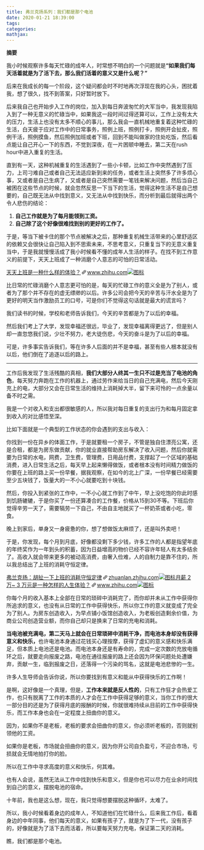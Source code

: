 ```yaml
---
title: 弗兰克扬系列：我们都是那个电池
date: 2020-01-21 18:39:00
tags:
categories:
mathjax:
---
```

**摘要**
<!--more-->
<div class="Post-RichTextContainer"><div class="RichText ztext Post-RichText"><p>我小时候观察许多每天忙碌的成年人，时常想不明白的一个问题就是<b>“如果我们每天活着就是为了活下去，那么我们活着的意义又是什么呢？”</b></p><p>后来在我成长的每一个阶段，这个疑问都会时不时地再次浮现在我的心头，困扰着我，想了很久，找不到答案，只好暂时放下。</p><p>后来我自己也开始步入工作的岗位，加入到每日奔波匆忙的大军当中，我发现我陷入到了一种无意义的忙碌当中，如果我这一段时间过得还算可以，工作上没有太大的压力，生活上也没有太多不顺心的事儿，那么我会一直机械地重复着这种忙碌的生活，白天疲于应对工作中的日常事务，照例上班，照例打卡，照例开会扯皮，照例干活，照例摸鱼，然后照例加班或者下班，回到不能叫做家的住处吃饭，然后看点能让自己开心一下的东西，不觉到深夜，在一片困顿中睡去，第二天在rush hour中进入重复的生活。</p><p>直到有一天，这种机械重复的生活遇到了一些小卡顿，比如工作中突然遇到了压力，上司刁难自己或者自己无法适应新到来的任务，或者生活上突然多了许多烦心事，又或者是自己生病了，又或者是自己突然需要一笔钱来解决问题，然后当自己被困在这些节点的时候，就会忽然反思一下当下的生活，觉得这种生活不是自己想要的，自己既无法从中找到意义，又无法从中找到快乐，而分析到最后就得出两个令人悲伤的结论：</p><ol><li><b>自己工作就是为了每月能领到工资。</b></li><li><b>自己除了这个好像很难找到别的更好的工作了。</b></li></ol><p>于是，等当下被卡住的那个节点被解决之后，那种重复机械生活带来的心里舒适区的依赖又会很快让自己陷入到不思索未来，不思考意义，只重复当下的无意义重复当中，于是我就慢慢活成了我小时候看不懂的成年人生活的样子。在找不到工作意义的前提下，天天上班成了一种消磨个人意志的可怕的日常活动。</p><a target="_blank" href="https://www.zhihu.com/question/283403358/answer/431773387" data-draft-node="block" data-draft-type="link-card" data-image="https://zhstatic.zhihu.com/assets/zhihu/editor/zhihu-card-default.svg" class="LinkCard LinkCard--hasImage"><span class="LinkCard-backdrop" style="background-image:url(https://zhstatic.zhihu.com/assets/zhihu/editor/zhihu-card-default.svg)"></span><span class="LinkCard-content"><span class="LinkCard-text"><span class="LinkCard-title" data-text="true">天天上班是一种什么样的体验？</span><span class="LinkCard-meta"><span style="display:inline-flex;align-items:center">​<svg class="Zi Zi--InsertLink" fill="currentColor" viewBox="0 0 24 24" width="17" height="17"><path d="M6.77 17.23c-.905-.904-.94-2.333-.08-3.193l3.059-3.06-1.192-1.19-3.059 3.058c-1.489 1.489-1.427 3.954.138 5.519s4.03 1.627 5.519.138l3.059-3.059-1.192-1.192-3.059 3.06c-.86.86-2.289.824-3.193-.08zm3.016-8.673l1.192 1.192 3.059-3.06c.86-.86 2.289-.824 3.193.08.905.905.94 2.334.08 3.194l-3.059 3.06 1.192 1.19 3.059-3.058c1.489-1.489 1.427-3.954-.138-5.519s-4.03-1.627-5.519-.138L9.786 8.557zm-1.023 6.68c.33.33.863.343 1.177.029l5.34-5.34c.314-.314.3-.846-.03-1.176-.33-.33-.862-.344-1.176-.03l-5.34 5.34c-.314.314-.3.846.03 1.177z" fill-rule="evenodd"></path></svg></span>www.zhihu.com</span></span><span class="LinkCard-imageCell"><img class="LinkCard-image LinkCard-image--square" alt="图标" src="https://zhstatic.zhihu.com/assets/zhihu/editor/zhihu-card-default.svg"></span></span></a><p>比日常的忙碌消磨个人意志更可怕的是，每天的忙碌工作的意义全是为了别人，或者为了那个并不存在的虚无缥缈的以后。许多公司会把今天的辛苦与汗水全是为了更好的明天当作激励员工的口号，可是你们不觉得这句话就是最大的谎言吗？</p><p>我们读书的时候，学校和老师告诉我们，今天的辛苦都是为了以后的幸福。</p><p>然后我们考上了大学，发现幸福还很远，毕业了，发现幸福离得更远了，但是别人却一直忽悠我们说，少壮不努力，老大徒伤悲，今天的奋斗是为了以后的幸福。</p><p>可是，许多事实告诉我们，等在许多人后面的并不是幸福，甚至有些人根本就没有以后，他们倒在了追逐以后的路上。</p><hr><p>工作后我发现了生活残酷的真相，<b>我们大部分人终其一生只不过是充当了电池的角色</b>，每天努力奔跑在工作的机器上，通过劳作来给当日的自己充满电，然后今天刚充上的电，大部分又会在日常生活的维持上消耗掉大半，留下来可怜的一点余量以备不时之需。</p><p>我是一个对收入和支出都很敏感的人，所以我对每日重复的支出行为和每月固定拿到收入的对比感悟至深。</p><p>比如下面就是一个典型的工作状态的你会遇到的支出与收入：</p><p>你找到一份在异乡的体面工作，于是就要租一个房子，不管是独自住漂亮公寓，还是合租，都是为房东做贡献，你的就业直接帮助房东解决了收入问题，然后你就需要为日常的水电，网费，卫生费，管理费，日用品付费，支撑起了一个区域的基础消费，进入日常生活之后，每天早上起来懒得做饭，或者根本没有时间精力做饭的你要在上班的路上买一份早餐，据我观察，在如今的北上广深，一份早餐已经需要至少五块钱了，饭量大的一不小心就要吃到十块钱。</p><p>然后，你投入到紧张的工作中，一不小心就工作到了中午，早上没吃饱的你此时感到饥肠辘辘，于是你买了一份还算凑合的工作餐，价格从15到30不等。下班后你觉得辛劳一天了，需要犒劳一下自己，不由自主地就买了一杯奶茶或者小吃，零食。</p><p>晚上到家后，单身又一身疲惫的你，想了想做饭太麻烦了，还是叫外卖吧！</p><p>于是，你发现，每个月到月底，好像都没剩下多少钱，许多工作的人都是指望年底的年终奖作为一年到头的积蓄，因为日益增高的物价已经不容许年轻人有太多结余了。高收入就会带来更多的被动高消费，由奢入俭难，人的自制力是靠不住的，所以我总结出了上班的消耗守恒定律。</p><a target="_blank" href="https://zhuanlan.zhihu.com/p/51917765" data-draft-node="block" data-draft-type="link-card" data-image="https://pic2.zhimg.com/v2-e8f311062623f00472e3e5f951e14105_180x120.jpg" data-image-width="532" data-image-height="332" class="LinkCard LinkCard--hasImage"><span class="LinkCard-backdrop" style="background-image:url(https://pic2.zhimg.com/v2-e8f311062623f00472e3e5f951e14105_180x120.jpg)"></span><span class="LinkCard-content"><span class="LinkCard-text"><span class="LinkCard-title" data-text="true">弗兰克扬：胡扯一下上班的消耗守恒定律</span><span class="LinkCard-meta"><span style="display:inline-flex;align-items:center">​<svg class="Zi Zi--InsertLink" fill="currentColor" viewBox="0 0 24 24" width="17" height="17"><path d="M6.77 17.23c-.905-.904-.94-2.333-.08-3.193l3.059-3.06-1.192-1.19-3.059 3.058c-1.489 1.489-1.427 3.954.138 5.519s4.03 1.627 5.519.138l3.059-3.059-1.192-1.192-3.059 3.06c-.86.86-2.289.824-3.193-.08zm3.016-8.673l1.192 1.192 3.059-3.06c.86-.86 2.289-.824 3.193.08.905.905.94 2.334.08 3.194l-3.059 3.06 1.192 1.19 3.059-3.058c1.489-1.489 1.427-3.954-.138-5.519s-4.03-1.627-5.519-.138L9.786 8.557zm-1.023 6.68c.33.33.863.343 1.177.029l5.34-5.34c.314-.314.3-.846-.03-1.176-.33-.33-.862-.344-1.176-.03l-5.34 5.34c-.314.314-.3.846.03 1.177z" fill-rule="evenodd"></path></svg></span>zhuanlan.zhihu.com</span></span><span class="LinkCard-imageCell"><img class="LinkCard-image LinkCard-image--horizontal" alt="图标" src="https://pic2.zhimg.com/v2-e8f311062623f00472e3e5f951e14105_180x120.jpg"></span></span></a><a target="_blank" href="https://www.zhihu.com/question/50186945/answer/578253354" data-draft-node="block" data-draft-type="link-card" data-image="https://zhstatic.zhihu.com/assets/zhihu/editor/zhihu-card-default.svg" class="LinkCard LinkCard--hasImage"><span class="LinkCard-backdrop" style="background-image:url(https://zhstatic.zhihu.com/assets/zhihu/editor/zhihu-card-default.svg)"></span><span class="LinkCard-content"><span class="LinkCard-text"><span class="LinkCard-title" data-text="true">月薪 2 万~ 3 万元是一种怎样的人生体验？</span><span class="LinkCard-meta"><span style="display:inline-flex;align-items:center">​<svg class="Zi Zi--InsertLink" fill="currentColor" viewBox="0 0 24 24" width="17" height="17"><path d="M6.77 17.23c-.905-.904-.94-2.333-.08-3.193l3.059-3.06-1.192-1.19-3.059 3.058c-1.489 1.489-1.427 3.954.138 5.519s4.03 1.627 5.519.138l3.059-3.059-1.192-1.192-3.059 3.06c-.86.86-2.289.824-3.193-.08zm3.016-8.673l1.192 1.192 3.059-3.06c.86-.86 2.289-.824 3.193.08.905.905.94 2.334.08 3.194l-3.059 3.06 1.192 1.19 3.059-3.058c1.489-1.489 1.427-3.954-.138-5.519s-4.03-1.627-5.519-.138L9.786 8.557zm-1.023 6.68c.33.33.863.343 1.177.029l5.34-5.34c.314-.314.3-.846-.03-1.176-.33-.33-.862-.344-1.176-.03l-5.34 5.34c-.314.314-.3.846.03 1.177z" fill-rule="evenodd"></path></svg></span>www.zhihu.com</span></span><span class="LinkCard-imageCell"><img class="LinkCard-image LinkCard-image--square" alt="图标" src="https://zhstatic.zhihu.com/assets/zhihu/editor/zhihu-card-default.svg"></span></span></a><p>你每个月的收入基本上全部在日常的琐碎中消耗完了，而你却并未从工作中获得你所追求的意义，也没有从日常的工作中获得快乐，所以你工作的意义就变成了完全为了别人。为房东创造收入，为早点铺小饭馆创造收入，为老板创造剩余价值，为商业公司创造营业额，而你自己却只是换来了日常的充电和消耗。</p><p><b>当电池被充满电，第二天马上就会在日常琐碎中消耗干净，而电池本身却没有获得意义和快乐，</b>也许电池本身通过花钱买心理按摩，获得了虚幻的意义感和快乐满足，但本质上电池还是电池。而电池本身还是有寿命的，完成一定次数的充放电循环之后，就要走向报废之路，电池在通往报废的路上还会因为环保问题处处遭嫌弃，贡献一生，临到报废之日，还落得一个污染的骂名，这就是电池悲惨的一生。</p><p>许多人生导师会告诉你说，所以你要找到有意义和能从中获得快乐的工作啊！</p><p>是啊，这好像是一个真理，但是，<b>工作本来就是反人性的</b>，只有工作狂才会热爱工作，也只有脱离了工作的本质的人才会在工作中获得足够的意义，当你工作的很大一部分目的还是为了获得月底的报酬的时候，你就很难持续从目前的工作中获得快乐，而工作本身也会在一定程度上扭曲你的意义。</p><p>因为，如果你不是老板，老板的要求会扭曲你的意义，你必须听老板的，否则就别领他的工资。</p><p>如果你是老板，市场就会扭曲你的意义，因为你开公司自负盈亏，不迎合市场，亏损就会无情地拍打你的脸。</p><p>所以在工作中寻求高度的意义和快乐，何其难。</p><p>也有人会说，虽然无法从工作中找到快乐和意义，但是你也可以尽力在业余时间找到自己的意义，摆脱电池的宿命。</p><p>十年前，我也是这么想，现在，我只觉得想要摆脱这种循环，太难了。</p><p>所以，我小时候看着身边的成年人，不知道他们在忙碌什么，后来我工作后，看着身边的中年同事，他们每天的意义，如果有孩子了，就是为了下一代，没有孩子的，好像就是为了活下去而活着，所以要每天努力充电，保证第二天的消耗。</p><p>瞧，我们都是那个电池。</p></div></div>